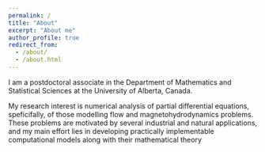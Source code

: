 ```yaml
---
permalink: /
title: "About"
excerpt: "About me"
author_profile: true
redirect_from: 
  - /about/
  - /about.html
---
```


I am a postdoctoral associate in the Department of Mathematics and Statistical Sciences at the University of Alberta, Canada.

My research interest is numerical analysis of partial differential equations, speficifally, of those modelling
flow and magnetohydrodynamics problems. These problems are motivated by several industrial and natural
applications, and my main effort lies in developing practically implementable computational models along
with their mathematical theory


